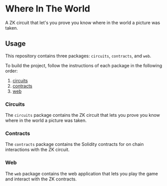 # Where In The World

A ZK circuit that let's you prove you know where in the world a picture was taken.

## Usage

This repository contains three packages: `circuits`, `contracts`, and `web`.

To build the project, follow the instructions of each package in the following order:

1. [circuits](./packages/circuits/README.md)
2. [contracts](./packages/contracts/README.md)
3. [web](./packages/web/README.md)

### Circuits

The `circuits` package contains the ZK circuit that lets you prove you know where in the world a picture was taken.

### Contracts

The `contracts` package contains the Solidity contracts for on chain interactions with the ZK circuit.

### Web

The `web` package contains the web application that lets you play the game and interact with the ZK contracts.
